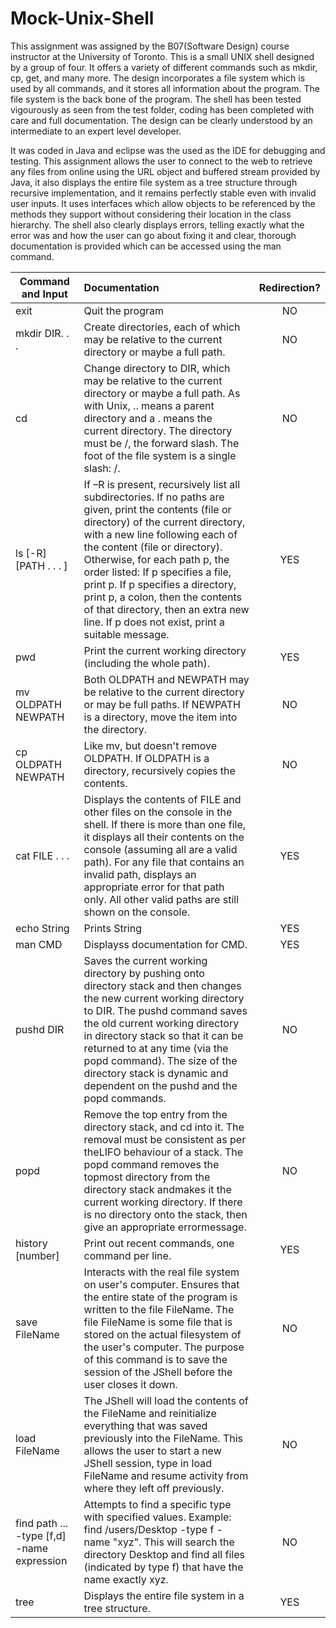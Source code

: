 # Mock-Unix-Shell

This assignment was assigned by the B07(Software Design) course instructor at the University of Toronto. This is a small UNIX shell designed by a group of four. It offers a variety of different commands such as mkdir, cp, get, and many more. The design incorporates a file system which is used by all commands, and it stores all information about the program. The file system is the back bone of the program. The shell has been tested vigourously as seen from the test folder, coding has been completed with care and full documentation. The design can be clearly understood by an intermediate to an expert level developer.

It was coded in Java and eclipse was the used as the IDE for debugging and testing. This assignment allows the user to connect to the web to retrieve any files from online using the URL object and buffered stream provided by Java, it also displays the entire file system as a tree structure through recursive implementation, and it remains perfectly stable even with invalid user inputs. It uses interfaces which allow objects to be referenced by the methods they support without considering their location in the class hierarchy. The shell also clearly displays errors, telling exactly what the error was and how the user can go about fixing it and clear, thorough documentation is provided which can be accessed using the man command.

| Command and Input    | Documentation     | Redirection?|
| ---------------------|:------------------| :----------:|
| exit            | Quit the program| NO |
| mkdir DIR. . .  | Create directories, each of which may be relative to the current directory or maybe a full path.      | NO |
| cd | Change directory to DIR, which may be relative to the current directory or maybe a full path.  As with Unix, ..  means a parent directory and a . means the current directory.  The directory must be /, the forward slash.  The foot of the file system is a single slash:  /. | NO |
| ls [-R] [PATH . . . ]  | If –R is present, recursively list all subdirectories. If no paths are given, print the contents (file or directory) of the current directory, with a new line following each of the content (file or directory). Otherwise, for each path p, the order listed: If p specifies a file, print p. If p specifies a directory, print p, a colon, then the contents of that directory, then an extra new line. If p does not exist, print a suitable message.| YES |
| pwd                | Print the current working directory (including the whole path). | YES |
| mv OLDPATH NEWPATH | Both OLDPATH  and  NEWPATH  may  be  relative  to  the  current  directory  or  may  be  full  paths. If  NEWPATH  is  a directory, move the item into the directory. | NO |
| cp OLDPATH NEWPATH | Like mv, but doesn't remove OLDPATH. If OLDPATH is a directory, recursively copies the contents. | NO |
| cat FILE . . .     | Displays the contents of FILE and other files on the console in the shell. If there is more than one file, it displays all their contents on the console (assuming all are a valid path).  For any file that contains an invalid path, displays an appropriate error for that path only. All other valid paths are still shown on the console.| YES |
| echo String   | Prints String | YES |
| man CMD       | Displayss documentation for CMD. | YES |
| pushd DIR     | Saves  the  current  working  directory  by  pushing  onto  directory  stack  and  then  changes  the  new  current working  directory  to  DIR. The  pushd command saves the old current working directory in directory stack so that it can be returned to at any time (via the popd command). The size of the directory stack is dynamic and dependent on the pushd and the popd commands. | NO |
| popd          |Remove the top entry from the directory stack, and cd into it. The removal must be consistent as per theLIFO behaviour of a stack.  The popd command removes the topmost directory from the directory stack andmakes it the current working directory.  If there is no directory onto the stack, then give an appropriate errormessage. | NO |
| history [number] | Print out recent commands, one command per line. | YES |
| save FileName    | Interacts with the real file system on user's computer. Ensures that the entire state of the program is written to the file FileName.  The file FileName is some file that is stored on the actual filesystem of the user's computer.  The purpose of this command is to save the session of the JShell before the user closes it down.| NO |
| load FileName    | The JShell will load the contents of the FileName and reinitialize everything that was saved previously into the FileName. This allows the user to start a new JShell session, type in load FileName and resume activity from where they left off previously. | NO   |
| find path ...  -type [f,d] -name expression | Attempts to find a specific type with specified values. Example: find /users/Desktop -type f -name "xyz".  This will search the directory Desktop and find all files (indicated by type f) that have the name exactly xyz. | NO |
| tree             | Displays the entire file system in a tree structure. | YES |
